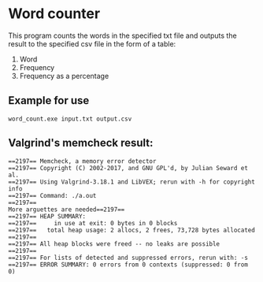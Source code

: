 # Word counter

This program counts the words in the specified txt file and outputs the result to the specified csv file in the form of a table:
1) Word
2) Frequency
3) Frequency as a percentage

## Example for use

`word_count.exe input.txt output.csv`

## Valgrind's memcheck result:

    ==2197== Memcheck, a memory error detector
    ==2197== Copyright (C) 2002-2017, and GNU GPL'd, by Julian Seward et al.
    ==2197== Using Valgrind-3.18.1 and LibVEX; rerun with -h for copyright info
    ==2197== Command: ./a.out
    ==2197==
    More arguettes are needed==2197== 
    ==2197== HEAP SUMMARY:
    ==2197==     in use at exit: 0 bytes in 0 blocks
    ==2197==   total heap usage: 2 allocs, 2 frees, 73,728 bytes allocated
    ==2197==
    ==2197== All heap blocks were freed -- no leaks are possible
    ==2197==
    ==2197== For lists of detected and suppressed errors, rerun with: -s
    ==2197== ERROR SUMMARY: 0 errors from 0 contexts (suppressed: 0 from 0)